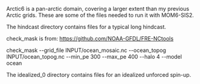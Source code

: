 Arctic6 is a pan-arctic domain, covering a larger extent than my previous Arctic grids. These are some of the files needed to run it with MOM6-SIS2.

The hindcast directory contains files for a typical long hindcast.

check_mask is from: https://github.com/NOAA-GFDL/FRE-NCtools

check_mask --grid_file INPUT/ocean_mosaic.nc --ocean_topog INPUT/ocean_topog.nc --min_pe 300 --max_pe 400 --halo 4 --model ocean

The idealized\_0 directory contains files for an idealized unforced spin-up.
